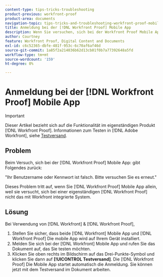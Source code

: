 ```yaml
---
content-type: tips-tricks-troubleshooting
product-previous: workfront-proof
product-area: documents
navigation-topic: tips-tricks-and-troubleshooting-workfront-proof-mobile
title: Anmeldung bei der [!DNL Workfront Proof] Mobile App
description: Wenn Sie versuchen, sich bei der Workfront Proof Mobile App anzumelden, wird - BEARBEITEN SIE MICH - zurückgegeben.
author: Courtney
feature: Workfront Proof, Digital Content and Documents
exl-id: c6c52365-dbfe-481f-953c-6c70af6af46d
source-git-commit: 1a85f2a214036b62d13cb01f0b7a77392648a5fd
workflow-type: tm+mt
source-wordcount: '159'
ht-degree: 0%

---
```


# Anmeldung bei der [!DNL Workfront Proof] Mobile App

>[!IMPORTANT]
>
>Dieser Artikel bezieht sich auf die Funktionalität im eigenständigen Produkt [!DNL Workfront Proof]. Informationen zum Testen in [!DNL Adobe Workfront], siehe [Testversand](../../../review-and-approve-work/proofing/proofing.md).

## Problem

Beim Versuch, sich bei der [!DNL Workfront Proof] Mobile App: gibt Folgendes zurück:

&quot;Ihr Benutzername oder Kennwort ist falsch. Bitte versuchen Sie es erneut.&quot;

Dieses Problem tritt auf, wenn Sie [!DNL Workfront Proof] Mobile App allein, weil sie versucht, sich bei einer eigenständigen [!DNL Workfront Proof] nicht das mit Workfront integrierte System.

## Lösung

Bei Verwendung von [!DNL Workfront] &amp; [!DNL Workfront Proof],

1. Stellen Sie sicher, dass beide [!DNL Workfront] Mobile App und [!DNL Workfront Proof] Die mobile App wird auf Ihrem Gerät installiert.
1. Melden Sie sich bei der [!DNL Workfront] Mobile App und rufen Sie das Dokument auf, das Sie testen möchten.
1. Klicken Sie oben rechts im Bildschirm auf das Drei-Punkte-Symbol und klicken Sie dann auf **[!UICONTROL Testversand]**.
Die [!DNL Workfront Proof] Die Mobile App startet automatisch die Anmeldung.
Sie können jetzt mit dem Testversand im Dokument arbeiten.
